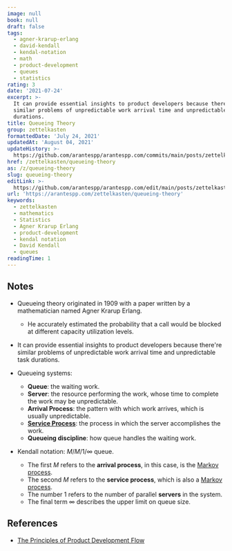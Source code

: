 ```yaml
---
image: null
book: null
draft: false
tags:
  - agner-krarup-erlang
  - david-kendall
  - kendal-notation
  - math
  - product-development
  - queues
  - statistics
rating: 3
date: '2021-07-24'
excerpt: >-
  It can provide essential insights to product developers because there're
  similar problems of unpredictable work arrival time and unpredictable task
  durations.
title: Queueing Theory
group: zettelkasten
formattedDate: 'July 24, 2021'
updatedAt: 'August 04, 2021'
updateHistory: >-
  https://github.com/arantespp/arantespp.com/commits/main/posts/zettelkasten/queueing-theory.md
href: /zettelkasten/queueing-theory
as: /z/queueing-theory
slug: queueing-theory
editLink: >-
  https://github.com/arantespp/arantespp.com/edit/main/posts/zettelkasten/queueing-theory.md
url: 'https://arantespp.com/zettelkasten/queueing-theory'
keywords:
  - zettelkasten
  - mathematics
  - Statistics
  - Agner Krarup Erlang
  - product-development
  - kendal notation
  - David Kendall
  - queues
readingTime: 1
---
```


## Notes

- Queueing theory originated in 1909 with a paper written by a mathematician named Agner Krarup Erlang.

  - He accurately estimated the probability that a call would be blocked at different capacity utilization levels.

- It can provide essential insights to product developers because there're similar problems of unpredictable work arrival time and unpredictable task durations.

- Queueing systems:

  - **Queue**: the waiting work.
  - **Server**: the resource performing the work, whose time to complete the work may be unpredictable.
  - **Arrival Process**: the pattern with which work arrives, which is usually unpredictable.
  - [**Service Process**](/zettel/queue-service-process): the process in which the server accomplishes the work.
  - **Queueing discipline**: how queue handles the waiting work.

- Kendall notation: $M/M/1/\infty$ queue.
  - The first $M$ refers to the **arrival process**, in this case, is the [Markov process](/zettel/markov-process).
  - The second $M$ refers to the **service process**, which is also a [Markov process](/zettel/markov-process).
  - The number $1$ refers to the number of parallel **servers** in the system.
  - The final term $\infty$ describes the upper limit on queue size.

## References

- [The Principles of Product Development Flow](/books/the-principles-of-product-development-flow)
